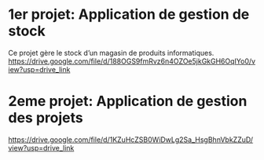 # 1er projet: Application de gestion de stock
Ce projet gère le stock d’un magasin de produits informatiques.
https://drive.google.com/file/d/188OGS9fmRvz6n4OZOe5jkGkGH6OqIYo0/view?usp=drive_link

# 2eme projet: Application de gestion des projets
https://drive.google.com/file/d/1KZuHcZSB0WiDwLg2Sa_HsgBhnVbkZZuD/view?usp=drive_link
